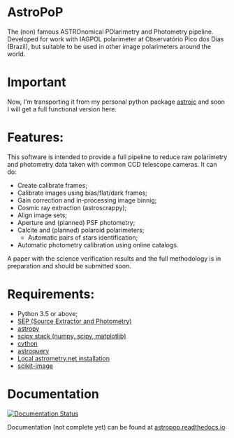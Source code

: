 # AstroPoP

The (non) famous ASTROnomical POlarimetry and Photometry pipeline. Developed for work with IAGPOL polarimeter at Observatório Pico dos Dias (Brazil), but suitable to be used in other image polarimeters around the world.

# Important

Now, I'm transporting it from my personal python package [astrojc](https://github.com/juliotux/astrojc) and soon I will get a full functional version here.

# Features:

This software is intended to provide a full pipeline to reduce raw polarimetry and photometry data taken with common CCD telescope cameras. It can do:
- Create calibrate frames;
- Calibrate images using bias/flat/dark frames;
- Gain correction and in-processing image binnig;
- Cosmic ray extraction (astroscrappy);
- Align image sets;
- Aperture and (planned) PSF photometry;
- Calcite and (planned) polaroid polarimeters;
  - Automatic pairs of stars identification;
- Automatic photometry calibration using online catalogs.

A paper with the science verification results and the full methodology is in preparation and should be submitted soon.

# Requirements:
- Python 3.5 or above;
- [SEP (Source Extractor and Photometry)](https://sep.readthedocs.io/)
- [astropy](https://www.astropy.org/)
- [scipy stack (numpy, scipy, matplotlib)](https://www.scipy.org/)
- [cython](http://cython.org/)
- [astroquery](https://github.com/astropy/astroquery)
- [Local astrometry.net installation](https://astrometry.net)
- [scikit-image](http://scikit-image.org/)

# Documentation

[![Documentation Status](https://readthedocs.org/projects/astropop/badge/?version=latest)](https://astropop.readthedocs.io/en/latest/?badge=latest)

Documentation (not complete yet) can be found at [astropop.readthedocs.io](astropop.readthedocs.io)
